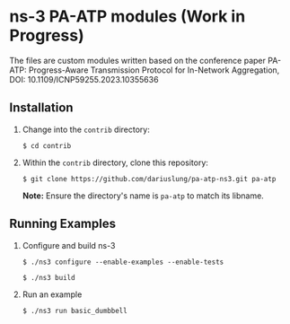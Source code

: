# ns-3 PA-ATP modules (Work in Progress)
The files are custom modules written based on the conference paper PA-ATP: Progress-Aware Transmission Protocol for In-Network Aggregation, DOI: 10.1109/ICNP59255.2023.10355636

## Installation
1.  Change into the `contrib` directory:

    `$ cd contrib`

2.  Within the `contrib` directory, clone this repository:

    `$ git clone https://github.com/dariuslung/pa-atp-ns3.git pa-atp`

    **Note:** Ensure the directory's name is `pa-atp` to match its libname.

## Running Examples

1.  Configure and build ns-3
    
    `$ ./ns3 configure --enable-examples --enable-tests`
    
    `$ ./ns3 build`

2.  Run an example

    `$ ./ns3 run basic_dumbbell`